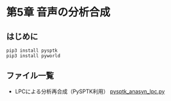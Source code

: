 # 第5章 音声の分析合成

## はじめに
```
pip3 install pysptk
pip3 install pyworld
```

## ファイル一覧
- LPCによる分析再合成（PySPTK利用） [pysptk_anasyn_lpc.py](https://github.com/tam17aki/speech_process_exercise/blob/master/SpeechAnalysisSynthesis/pysptk_anasyn_lpc.py)
